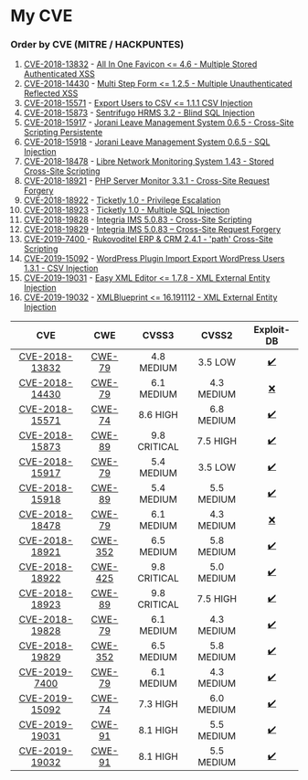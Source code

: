 # My CVE

### Order by CVE \(MITRE / HACKPUNTES\)

1. [CVE-2018-13832](https://cve.mitre.org/cgi-bin/cvename.cgi?name=CVE-2018-13832) - [All In One Favicon &lt;= 4.6 - Multiple Stored Authenticated XSS](https://hackpuntes.com/cve-2018-13832-wordpress-plugin-all-in-one-favicon-4-6-autenticado-multiples-cross-site-scripting-persistentes/)
2. [CVE-2018-14430](https://cve.mitre.org/cgi-bin/cvename.cgi?name=CVE-2018-14430) - [Multi Step Form &lt;= 1.2.5 - Multiple Unauthenticated Reflected XSS](https://hackpuntes.com/cve-2018-14430-wordpress-plugin-multi-step-form-125-multiples-xss-reflejados/)
3. [CVE-2018-15571](https://cve.mitre.org/cgi-bin/cvename.cgi?name=CVE-2018-15571) - [Export Users to CSV &lt;= 1.1.1 CSV Injection](https://hackpuntes.com/cve-2018-15571-wordpress-plugin-export-users-to-csv-1-1-1-csv-injection/)
4. [CVE-2018-15873](https://cve.mitre.org/cgi-bin/cvename.cgi?name=CVE-2018-15873) - [Sentrifugo HRMS 3.2 - Blind SQL Injection](https://hackpuntes.com/cve-2018-15873-sentrifugo-hrms-3-2-blind-sql-injection/)
5. [CVE-2018-15917](https://cve.mitre.org/cgi-bin/cvename.cgi?name=CVE-2018-15917) - [Jorani Leave Management System 0.6.5 - Cross-Site Scripting Persistente](https://hackpuntes.com/cve-2018-15917-jorani-leave-management-system-0-6-5-cross-site-scripting-persistente/)
6. [CVE-2018-15918](https://cve.mitre.org/cgi-bin/cvename.cgi?name=CVE-2018-15918) - [Jorani Leave Management System 0.6.5 - SQL Injection](https://hackpuntes.com/cve-2018-15918-jorani-leave-management-system-0-6-5-sql-injection/)
7. [CVE-2018-18478](https://cve.mitre.org/cgi-bin/cvename.cgi?name=CVE-2018-18478) - [Libre Network Monitoring System 1.43 - Stored Cross-Site Scripting](https://hackpuntes.com/cve-2018-18478-libre-nms-1-43-cross-site-scripting-persistente/)
8. [CVE-2018-18921](https://cve.mitre.org/cgi-bin/cvename.cgi?name=CVE-2018-18921) - [PHP Server Monitor 3.3.1 - Cross-Site Request Forgery](https://hackpuntes.com/cve-2018-18921-php-server-monitor-3-3-1-cross-site-request-forgery/)
9. [CVE-2018-18922](https://cve.mitre.org/cgi-bin/cvename.cgi?name=CVE-2018-18922) - [Ticketly 1.0 - Privilege Escalation](https://hackpuntes.com/cve-2018-18922-ticketly-1-0-escalacion-de-privilegios-crear-cuenta-administrador/)
10. [CVE-2018-18923](https://cve.mitre.org/cgi-bin/cvename.cgi?name=CVE-2018-18923) - [Ticketly 1.0 - Multiple SQL Injection](https://hackpuntes.com/cve-2018-18923-ticketly-1-0-multiples-sql-injections/)
11. [CVE-2018-19828](https://cve.mitre.org/cgi-bin/cvename.cgi?name=CVE-2018-19828) - [Integria IMS 5.0.83 - Cross-Site Scripting](https://hackpuntes.com/cve-2018-19828-integria-ims-5-0-83-cross-site-scripting-reflejado/)
12. [CVE-2018-19829](https://cve.mitre.org/cgi-bin/cvename.cgi?name=CVE-2018-19829) - [Integria IMS 5.0.83 – Cross-Site Request Forgery](https://hackpuntes.com/cve-2018-19829-integria-ims-5-0-83-cross-site-request-forgery/)
13. [CVE-2019-7400 ](https://cve.mitre.org/cgi-bin/cvename.cgi?name=CVE-2019-7400)  - [Rukovoditel ERP & CRM 2.4.1 - 'path' Cross-Site Scripting](https://hackpuntes.com/cve-2019-7400-rukovoditel-erp-crm-2-4-1-cross-site-scripting-reflejado/)
14. [CVE-2019-15092](https://cve.mitre.org/cgi-bin/cvename.cgi?name=CVE-2019-15092) - [WordPress Plugin Import Export WordPress Users 1.3.1 - CSV Injection](https://hackpuntes.com/cve-2019-15092-wordpress-plugin-import-export-users-1-3-0-csv-injection/)
15. [CVE-2019-19031](https://cve.mitre.org/cgi-bin/cvename.cgi?name=CVE-2019-19031) - [Easy XML Editor &lt;= 1.7.8 - XML External Entity Injection](https://hackpuntes.com/cve-2019-19031-easy-xml-editor-1-7-8-inyeccion-xml/)
16. [CVE-2019-19032](https://cve.mitre.org/cgi-bin/cvename.cgi?name=CVE-2019-19032) - [XMLBlueprint &lt;= 16.191112 - XML External Entity Injection](https://hackpuntes.com/cve-2019-19032-xmlblueprint-16-191112-inyeccion-xml/)



| CVE | CWE | CVSS3 | CVSS2 | Exploit-DB |
| :---: | :---: | :---: | :---: | :---: |
| [CVE-2018-13832](https://nvd.nist.gov/vuln/detail/CVE-2018-13832) | [CWE-79 ](https://cwe.mitre.org/data/definitions/79.html) | 4.8 MEDIUM | 3.5 LOW | [✔️](https://www.exploit-db.com/exploits/45056) |
| [CVE-2018-14430](https://nvd.nist.gov/vuln/detail/CVE-2018-14430) | [CWE-79 ](https://cwe.mitre.org/data/definitions/79.html) | 6.1 MEDIUM | 4.3 MEDIUM | [❌](https://www.exploit-db.com/?author=9580) |
| [CVE-2018-15571](https://nvd.nist.gov/vuln/detail/CVE-2018-15571) | [CWE-74 ](https://cwe.mitre.org/data/definitions/74.html) | 8.6 HIGH | 6.8 MEDIUM | [✔️](https://www.exploit-db.com/exploits/45206) |
| [CVE-2018-15873](https://nvd.nist.gov/vuln/detail/CVE-2018-15873) | [CWE-89 ](https://cwe.mitre.org/data/definitions/89.html) | 9.8 CRITICAL | 7.5 HIGH | [✔️](https://www.exploit-db.com/exploits/45266) |
| [CVE-2018-15917](https://nvd.nist.gov/vuln/detail/CVE-2018-15917) | [CWE-79 ](https://cwe.mitre.org/data/definitions/79.html) | 5.4 MEDIUM | 3.5 LOW | [✔️](https://www.exploit-db.com/exploits/45338) |
| [CVE-2018-15918](https://nvd.nist.gov/vuln/detail/CVE-2018-15918) | [CWE-89 ](https://cwe.mitre.org/data/definitions/89.html) | 5.4 MEDIUM | 5.5 MEDIUM | [✔️](https://www.exploit-db.com/exploits/45340) |
| [CVE-2018-18478](https://nvd.nist.gov/vuln/detail/CVE-2018-18478) | [CWE-79 ](https://cwe.mitre.org/data/definitions/79.html) | 6.1 MEDIUM | 4.3 MEDIUM | [❌](https://www.exploit-db.com/?author=9580) |
| [CVE-2018-18921](https://nvd.nist.gov/vuln/detail/CVE-2018-18921) | [CWE-352](https://cwe.mitre.org/data/definitions/352.html) | 6.5 MEDIUM | 5.8 MEDIUM | [✔️](https://www.exploit-db.com/exploits/45932) |
| [CVE-2018-18922](https://nvd.nist.gov/vuln/detail/CVE-2018-18922) | [CWE-425](https://cwe.mitre.org/data/definitions/425.html) | 9.8 CRITICAL | 5.0 MEDIUM | [✔️](https://www.exploit-db.com/exploits/45892) |
| [CVE-2018-18923](https://nvd.nist.gov/vuln/detail/CVE-2018-18923) | [CWE-89 ](https://cwe.mitre.org/data/definitions/89.html) | 9.8 CRITICAL | 7.5 HIGH | [✔️](https://www.exploit-db.com/exploits/45895) |
| [CVE-2018-19828](https://nvd.nist.gov/vuln/detail/CVE-2018-19828) | [CWE-79 ](https://cwe.mitre.org/data/definitions/79.html) | 6.1 MEDIUM | 4.3 MEDIUM | [✔️](https://www.exploit-db.com/exploits/46012) |
| [CVE-2018-19829](https://nvd.nist.gov/vuln/detail/CVE-2018-19829) | [CWE-352](https://cwe.mitre.org/data/definitions/352.html) | 6.5 MEDIUM | 5.8 MEDIUM | [✔️](https://www.exploit-db.com/exploits/46013) |
| [CVE-2019-7400 ](https://nvd.nist.gov/vuln/detail/CVE-2019-7400) | [CWE-79 ](https://cwe.mitre.org/data/definitions/79.html) | 6.1 MEDIUM | 4.3 MEDIUM | [✔️](https://www.exploit-db.com/exploits/46608) |
| [CVE-2019-15092](https://nvd.nist.gov/vuln/detail/CVE-2019-15092) | [CWE-74 ](https://cwe.mitre.org/data/definitions/74.html) | 7.3 HIGH | 6.0 MEDIUM | [✔️](https://www.exploit-db.com/exploits/47303) |
| [CVE-2019-19031](https://nvd.nist.gov/vuln/detail/CVE-2019-19031) | [CWE-91 ](https://cwe.mitre.org/data/definitions/91.html) | 8.1 HIGH | 5.5 MEDIUM | [✔️](https://www.exploit-db.com/exploits/47945) |
| [CVE-2019-19032](https://nvd.nist.gov/vuln/detail/CVE-2019-19032) | [CWE-91 ](https://cwe.mitre.org/data/definitions/91.html) | 8.1 HIGH | 5.5 MEDIUM | [✔️](https://www.exploit-db.com/exploits/47974) |

